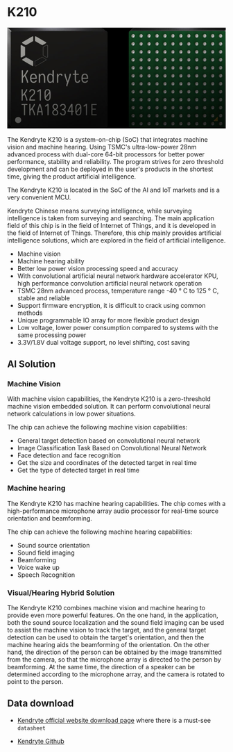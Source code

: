 K210
=====

![](../../assets/k210-front-background.jpg)

The Kendryte K210 is a system-on-chip (SoC) that integrates machine vision and machine hearing. Using TSMC's ultra-low-power 28nm advanced process with dual-core 64-bit processors for better power performance, stability and reliability. The program strives for zero threshold development and can be deployed in the user's products in the shortest time, giving the product artificial intelligence.

The Kendryte K210 is located in the SoC of the AI ​​and IoT markets and is a very convenient MCU.

Kendryte Chinese means surveying intelligence, while surveying intelligence is taken from surveying and searching. The main application field of this chip is in the field of Internet of Things, and it is developed in the field of Internet of Things. Therefore, this chip mainly provides artificial intelligence solutions, which are explored in the field of artificial intelligence.

* Machine vision
* Machine hearing ability
* Better low power vision processing speed and accuracy
* With convolutional artificial neural network hardware accelerator KPU, high performance convolution artificial neural network operation
* TSMC 28nm advanced process, temperature range -40 ° C to 125 ° C, stable and reliable
* Support firmware encryption, it is difficult to crack using common methods
* Unique programmable IO array for more flexible product design
* Low voltage, lower power consumption compared to systems with the same processing power
* 3.3V/1.8V dual voltage support, no level shifting, cost saving

## AI Solution

### Machine Vision

With machine vision capabilities, the Kendryte K210 is a zero-threshold machine vision embedded solution. It can perform convolutional neural network calculations in low power situations.

The chip can achieve the following machine vision capabilities:

* General target detection based on convolutional neural network
* Image Classification Task Based on Convolutional Neural Network
* Face detection and face recognition
* Get the size and coordinates of the detected target in real time
* Get the type of detected target in real time

### Machine hearing

The Kendryte K210 has machine hearing capabilities. The chip comes with a high-performance microphone array audio processor for real-time source orientation and beamforming.

The chip can achieve the following machine hearing capabilities:

* Sound source orientation
* Sound field imaging
* Beamforming
* Voice wake up
* Speech Recognition

### Visual/Hearing Hybrid Solution

The Kendryte K210 combines machine vision and machine hearing to provide even more powerful features. On the one hand, in the application, both the sound source localization and the sound field imaging can be used to assist the machine vision to track the target, and the general target detection can be used to obtain the target's orientation, and then the machine hearing aids the beamforming of the orientation. On the other hand, the direction of the person can be obtained by the image transmitted from the camera, so that the microphone array is directed to the person by beamforming. At the same time, the direction of a speaker can be determined according to the microphone array, and the camera is rotated to point to the person.


## Data download

* [Kendryte official website download page](https://kendryte.com/downloads/)
where there is a must-see `datasheet`

* [Kendryte Github](https://github.com/kendryte/)
